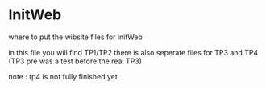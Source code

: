 # InitWeb
where to put the wibsite files for initWeb

in this file you will find TP1/TP2
there is also seperate files for TP3 and TP4 (TP3 pre was a test before the real TP3)

note : tp4 is not fully finished yet